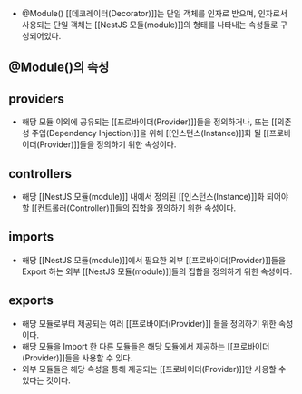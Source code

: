 - @Module() [[데코레이터(Decorator)]]는 단일 객체를 인자로 받으며, 인자로서 사용되는 단일 객체는 [[NestJS 모듈(module)]]의 형태를 나타내는 속성들로 구성되어있다.


## @Module()의 속성

## providers

- 해당 모듈 이외에 공유되는 [[프로바이더(Provider)]]들을 정의하거나, 또는 [[의존성 주입(Dependency Injection)]]을 위해 [[인스턴스(Instance)]]화 될 [[프로바이더(Provider)]]들을 정의하기 위한 속성이다.

## controllers

- 해당 [[NestJS 모듈(module)]] 내에서 정의된 [[인스턴스(Instance)]]화 되어야 할 [[컨트롤러(Controller)]]들의 집합을 정의하기 위한 속성이다.

## imports

- 해당 [[NestJS 모듈(module)]]에서 필요한 외부 [[프로바이더(Provider)]]들을 Export 하는 외부 [[NestJS 모듈(module)]]들의 집합을 정의하기 위한 속성이다.

## exports

- 해당 모듈로부터 제공되는 여러 [[프로바이더(Provider)]] 들을 정의하기 위한 속성이다.
- 해당 모듈을 Import 한 다른 모듈들은 해당 모듈에서 제공하는 [[프로바이더(Provider)]]들을 사용할 수 있다. 
- 외부 모듈들은 해당 속성을 통해 제공되는 [[프로바이더(Provider)]]만 사용할 수 있다는 것이다.